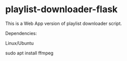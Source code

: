 # playlist-downloader-flask

This is a Web App version of playlist downloader script.

Dependencies:

Linux/Ubuntu

sudo apt install ffmpeg
